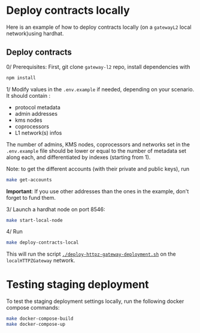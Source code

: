 # Deploy contracts locally

Here is an example of how to deploy contracts locally (on a `gatewayL2` local network)using hardhat.

## Deploy contracts

0/ Prerequisites: First, git clone `gateway-l2` repo, install dependencies with

```bash
npm install
```

1/ Modify values in the `.env.example` if needed, depending on your scenario. It should contain :

- protocol metadata
- admin addresses
- kms nodes
- coprocessors
- L1 network(s) infos

The number of admins, KMS nodes, coprocessors and networks set in the `.env.example` file should be lower or equal to
the number of metadata set along each, and differentiated by indexes (starting from 1).

Note: to get the different accounts (with their private and public keys), run

```bash
make get-accounts
```

**Important**: If you use other addresses than the ones in the example, don't forget to fund them.

3/ Launch a hardhat node on port 8546:

```bash
make start-local-node
```

4/ Run

```bash
make deploy-contracts-local
```

This will run the script [`./deploy-httpz-gateway-deployment.sh`](../deploy-httpz-gateway-deployment.sh) on the
`localHTTPZGateway` network.

# Testing staging deployment

To test the staging deployment settings locally, run the following docker compose commands:

```bash
make docker-compose-build
make docker-compose-up
```
